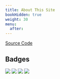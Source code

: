 ```yaml
---
title: About This Site
bookHidden: true
weight: 30
menu:
  after:
---
```


[Source Code](https://github.com/datastring/forgetful-notes)

## Badges

<img src="https://img.shields.io/github/last-commit/datastring/forgetful-notes?style=for-the-badge" />
<img src="https://img.shields.io/github/deployments/datastring/forgetful-notes/github-pages?style=for-the-badge" />
<img src="https://img.shields.io/github/repo-size/datastring/forgetful-notes?style=for-the-badge" />
<img src="https://img.shields.io/github/languages/code-size/datastring/forgetful-notes?style=for-the-badge" />
